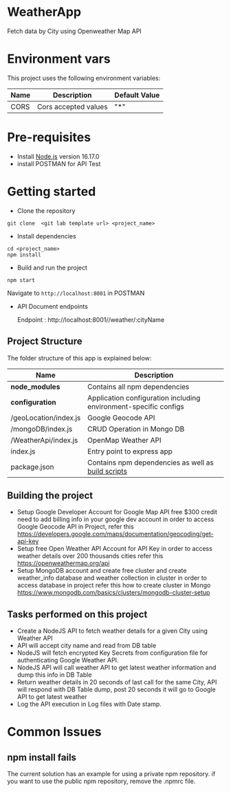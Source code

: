 # WeatherApp
Fetch data by City using Openweather Map API 


# Environment vars
This project uses the following environment variables:

| Name                          | Description                         | Default Value                                  |
| ----------------------------- | ------------------------------------| -----------------------------------------------|
|CORS           | Cors accepted values            | "*"      |


# Pre-requisites
- Install [Node.js](https://nodejs.org/en/) version 16.17.0
- install POSTMAN for API Test 


# Getting started
- Clone the repository
```
git clone  <git lab template url> <project_name>
```
- Install dependencies
```
cd <project_name>
npm install
```
- Build and run the project
```
npm start
```
  Navigate to `http://localhost:8001` in POSTMAN 

- API Document endpoints

   Endpoint : http://localhost:8001//weather/:cityName


## Project Structure
The folder structure of this app is explained below:

| Name | Description |
| ------------------------ | --------------------------------------------------------------------------------------------- 
| **node_modules**         | Contains all  npm dependencies                                                            |
| **configuration**        | Application configuration including environment-specific configs                          |
| /geoLocation/index.js    | Google Geocode API                                                                        |   
| /mongoDB/index.js        | CRUD Operation in Mongo DB                                                                |  
| /WeatherApi/index.js     | OpenMap Weather API                                                                       |  
| index.js                 | Entry point to express app                                                                |
| package.json             | Contains npm dependencies as well as [build scripts](#what-if-a-library-isnt-on-definitelytyped)|    

## Building the project
- Setup Google Developer Account for Google Map API free $300 credit need to add billing info in your google dev account in order to access Google Geocode API in Project, refer this https://developers.google.com/maps/documentation/geocoding/get-api-key
- Setup free Open Weather API Account for API Key in order to access weather details over 200 thousands cities refer this https://openweathermap.org/api
- Setup MongoDB account and create free cluster and create weather_info database and weather collection in cluster in order to access database in project refer this how to create cluster in Mongo https://www.mongodb.com/basics/clusters/mongodb-cluster-setup

## Tasks performed on this project
- Create a NodeJS API to fetch weather details for a given City using Weather API
- API will accept city name and read from DB table 
- NodeJS will fetch encrypted Key Secrets from configuration file for authenticating Google Weather API.
- NodeJS API will call weather API to get latest weather information and dump this info in DB Table 
- Return weather details in 20 seconds of last call for the same City, API will respond with DB Table dump, post 20 seconds it will go to Google API to     get latest weather
- Log the API execution in Log files with Date stamp.


# Common Issues

## npm install fails
The current solution has an example for using a private npm repository. if you want to use the public npm repository, remove the .npmrc file.


